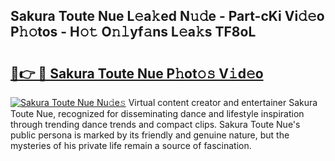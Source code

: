 ## Sakura Toute Nue L𝚎a𝚔ed N𝚞𝚍e - Part-cKi Vi𝚍𝚎o P𝚑𝚘tos - H𝚘𝚝 O𝚗𝚕yf𝚊ns L𝚎a𝚔s TF8oL

# <h2><a href="http://kf38ycw.oniu.top/?m=Sakura+Toute+Nue">🔗👉 🔴 Sakura Toute Nue P𝚑ot𝚘𝚜 V𝚒d𝚎o</a></h2>

[![Sakura Toute Nue Nu𝚍e𝚜](https://i.imgur.com/0qMVB7G.gif)](http://kf38ycw.oniu.top/?m=Sakura+Toute+Nue)
Virtual content creator and entertainer Sakura Toute Nue, recognized for disseminating dance and lifestyle inspiration through trending dance trends and compact clips. Sakura Toute Nue's public persona is marked by its friendly and genuine nature, but the mysteries of his private life remain a source of fascination.  
